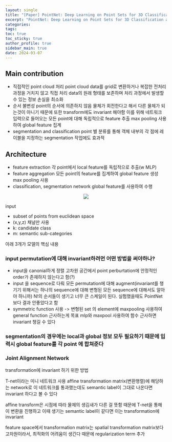 ```yaml
---
layout: single
title: "[Paper] PointNet: Deep Learning on Point Sets for 3D Classification and Segmentation"
excerpt: "PointNet: Deep Learning on Point Sets for 3D Classification and Segmentation 논문 리뷰"
categories: 
tags: 
toc: true
toc_sticky: true
author_profile: true
sidebar_main: true
date: 2024-03-07
---
```

## Main contribution

- 직접적인 point cloud 처리
	point cloud data를 grid로 변환하거나 복잡한 전처리 과정을 거치지 않고 직접 처리
	data의 원래 형태를 보존하며 처리 과정에서 발생할 수 있는 정보 손실을 최소화
- 순서 불변성
	point의 순서에 의존하지 않음
	물체가 회전한다고 해서 다른 물체가 되는것이 아니기 때문에 
	또한 transform에도 invariant 해야함
	이를 위해 네트워크 입력으로 들어오는 모든 point에 대해 독립적으로 feature 추출
	max pooling 사용하여 global feature 집계
- segmentation and classification
	point 별 분류를 통해 객체 내부의 각 점에 레이블을 지정하는 segmentation 작업에도 효과적

## Architecture

- feature extraction
	각 point에서 local feature를 독립적으로 추출(w MLP)
- feature aggregation
	모든 point의 feature를 집계하여 global feature 생성
	max pooling 사용
- classification, segmentation network
	global feature를 사용하여 수행

<p align="center"><img src="/assets/images/Paper/3DSSD/20240307124819.png"></p>

input
- subset of points from euclidean space
- (x,y,z) 채널만 사용
- k: candidate class
- m: semantic sub-categories

아래 3개가 모델의 핵심 내용
### input permutation에 대해 invariant하려먼 어떤 방법을 써야하나?
- input을 canonial하게 정렬
	고차원 공간에서 point perburtation에 안정적인 order가 존재하지 않는다고 함(?)
- input 을 sequence로 다뤄 모든 permutation에 대해 augment(invariant를 챙기기 위해서는 하나의 sequence에 대해 변형된 모든 sequence에 대해서도 알아야 하니까)
	N!의 순서들이 생기고 너무 큰 스케일이 된다. 실험했을때도 PointNet보다 결과 안좋았다고 함
- symmetric function 사용 -> 변형된 set 의 element에 maxpooling 사용하여 general function 근사하는게 목표
	mlp와 maxpool 사용하여 함수 근사하면 invariant 챙길 수 있다
	
### segmentation의 경우에는 local과 global 정보 모두 필요하기 때문에 입력시 global feature를 각 point 에 합쳐준다

### **Joint Alignment Network**

transformation에 invariant 하기 위한 방법

T-net이라는 미니 네트워크 사용
affine transformation matrix(변환행렬)에 해당하는 network로 이 네트워크를 통과했는데도 semantic label이 그대로 나온다면 invariant 하다고 볼 수 있다

affine transform은 시점에 따라 물체의 생김새가 다른 걸 뜻함
때문에 T-net을 통해 이 변환을 진행하고 이때 생기는 semantic label이 같다면 이는 transformation에 invariant

feature space에서 transformation matrix는 spatial transformation matrix보다 고차원이라서, 최적화의 어려움이 생긴다
때문에 regularization term 추가

